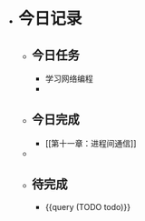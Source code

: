 - # 今日记录
	- ## 今日任务
		- 学习网络编程
		-
	- ##  今日完成
		- [[第十一章：进程间通信]]
	-
	- ## 待完成
		- {{query (TODO todo)}}